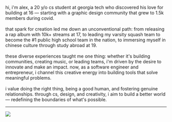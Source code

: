 hi, i'm alex, a 20 y/o cs student at georgia tech who discovered his love for building at 16 — starting with a graphic design community that grew to 1.5k members during covid.<br><br>that spark for creation led me down an unconventional path: from releasing a rap album with 10k+ streams at 17, to leading my varsity squash team to become the #1 public high school team in the nation, to immersing myself in chinese culture through study abroad at 19.<br><br>these diverse experiences taught me one thing: whether it's building communities, creating music, or leading teams, i'm driven by the desire to innovate and make an impact. now, as a software engineer and entrepreneur, i channel this creative energy into building tools that solve meaningful problems.<br><br>i value doing the right thing, being a good human, and fostering genuine relationships. through cs, design, and creativity, i aim to build a better world — redefining the boundaries of what's possible. 

---
[![](https://visitcount.itsvg.in/api?id=alewoo&icon=0&color=1)](https://visitcount.itsvg.in)

<!-- Proudly created with GPRM ( https://gprm.itsvg.in ) -->

